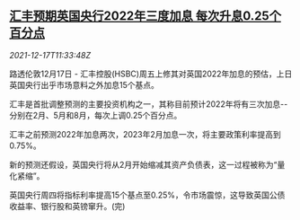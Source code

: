 <!--1639742463000-->
[汇丰预期英国央行2022年三度加息 每次升息0.25个百分点](https://cn.reuters.com/article/hsbc-uk-boe-2022-rate-1217-idCNKBS2IW0ZL)
------

<div><i>2021-12-17T11:33:48Z</i></div><p>路透伦敦12月17日 - 汇丰控股(HSBC)周五上修其对英国2022年加息的预估，上日英国央行出乎市场意料之外加息15个基点。</p><p>汇丰是首批调整预测的主要投资机构之一，其称目前预计2022年将有三次加息--分别在2月、5月和8月，每次上调0.25个百分点。</p><p>汇丰之前预测2022年加息两次，2023年2月加息一次，将主要政策利率提高到0.75%。</p><p>新的预测还假设，英国央行将从2月开始缩减其资产负债表，这一过程被称为“量化紧缩”。</p><p>英国央行周四将指标利率提高15个基点至0.25%，令市场震惊，这导致英国公债收益率、银行股和英镑窜升。(完)</p>
